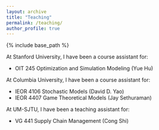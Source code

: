 ```yaml
---
layout: archive
title: "Teaching"
permalink: /teaching/
author_profile: true
---
```


{% include base_path %}

At Stanford University, I have been a course assistant for:  
- OIT 245 Optimization and Simulation Modeling (Yue Hu)   

At Columbia University, I have been a course assistant for:  
- IEOR 4106 Stochastic Models (David D. Yao)   
- IEOR 4407 Game Theoretical Models (Jay Sethuraman)   

At UM-SJTU, I have been a teaching assistant for:  
- VG 441 Supply Chain Management (Cong Shi)  